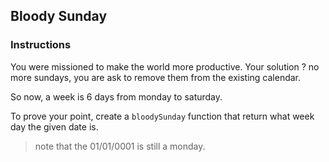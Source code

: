 ## Bloody Sunday

### Instructions

You were missioned to make the world more productive.
Your solution ? no more sundays,
you are ask to remove them from the existing calendar.

So now, a week is 6 days from monday to saturday.

To prove your point, create a `bloodySunday` function
that return what week day the given date is.

> note that the 01/01/0001 is still a monday.
